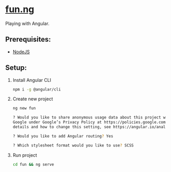 # [fun.ng](https://github.com/dudushy/fun.ng/)
Playing with Angular.

## Prerequisites:
- [NodeJS](https://nodejs.org/)

## Setup:
1. Install Angular CLI
    ```bash
    npm i -g @angular/cli
    ```

1. Create new project
    ```bash
    ng new fun

    ? Would you like to share anonymous usage data about this project with the Angular Team at
    Google under Google’s Privacy Policy at https://policies.google.com/privacy. For more
    details and how to change this setting, see https://angular.io/analytics. No

    ? Would you like to add Angular routing? Yes

    ? Which stylesheet format would you like to use? SCSS
    ```

1. Run project
    ```bash
    cd fun && ng serve
    ```
